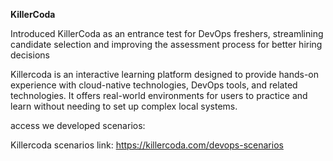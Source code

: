 **KillerCoda**

Introduced KillerCoda as an entrance test for DevOps freshers, streamlining candidate selection and improving the assessment process for better hiring decisions

Killercoda is an interactive learning platform designed to provide hands-on experience with cloud-native technologies, DevOps tools, and related technologies. It offers real-world environments for users to practice and learn without needing to set up complex local systems.


access we developed scenarios:

Killercoda scenarios link: https://killercoda.com/devops-scenarios
